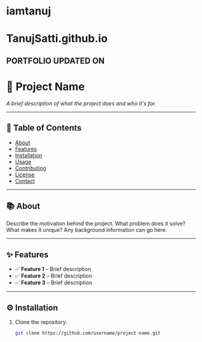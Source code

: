 # iamtanuj
# TanujSatti.github.io



## PORTFOLIO UPDATED ON
# 🚀 Project Name

_A brief description of what the project does and who it's for._

---

## 📖 Table of Contents
- [About](#about)
- [Features](#features)
- [Installation](#installation)
- [Usage](#usage)
- [Contributing](#contributing)
- [License](#license)
- [Contact](#contact)

---

## 📚 About

Describe the motivation behind the project. What problem does it solve? What makes it unique? Any background information can go here.

---

## ✨ Features

- ✅ **Feature 1** – Brief description  
- ✅ **Feature 2** – Brief description  
- ✅ **Feature 3** – Brief description  

---

## ⚙️ Installation

1. Clone the repository:
   ```bash
   git clone https://github.com/username/project-name.git
